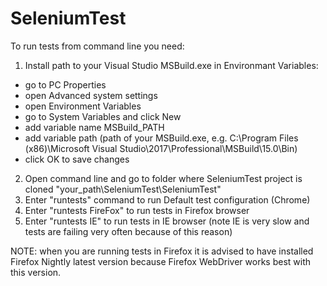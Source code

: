 # SeleniumTest

To run tests from command line you need:

1. Install path to your Visual Studio MSBuild.exe in Environmant Variables:
  - go to PC Properties
  - open Advanced system settings
  - open Environment Variables
  - go to System Variables and click New
  - add variable name MSBuild_PATH
  - add variable path (path of your MSBuild.exe, e.g. C:\Program Files (x86)\Microsoft Visual Studio\2017\Professional\MSBuild\15.0\Bin\)
  - click OK to save changes
2. Open command line and go to folder where SeleniumTest project is cloned "your_path\SeleniumTest\SeleniumTest"
3. Enter "runtests" command to run Default test configuration (Chrome)
4. Enter "runtests FireFox" to run tests in Firefox browser
5. Enter "runtests IE" to run tests in IE browser (note IE is very slow and tests are failing very often because of this reason)

NOTE: when you are running tests in Firefox it is advised to have installed Firefox Nightly latest version because Firefox WebDriver works 
best with this version.
